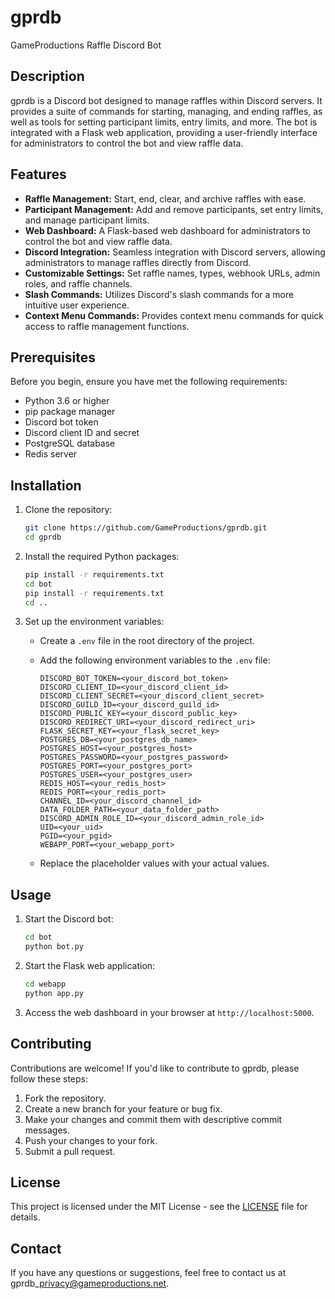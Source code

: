 # gprdb
GameProductions Raffle Discord Bot

## Description

gprdb is a Discord bot designed to manage raffles within Discord servers. It provides a suite of commands for starting, managing, and ending raffles, as well as tools for setting participant limits, entry limits, and more. The bot is integrated with a Flask web application, providing a user-friendly interface for administrators to control the bot and view raffle data.

## Features

*   **Raffle Management:** Start, end, clear, and archive raffles with ease.
*   **Participant Management:** Add and remove participants, set entry limits, and manage participant limits.
*   **Web Dashboard:** A Flask-based web dashboard for administrators to control the bot and view raffle data.
*   **Discord Integration:** Seamless integration with Discord servers, allowing administrators to manage raffles directly from Discord.
*   **Customizable Settings:** Set raffle names, types, webhook URLs, admin roles, and raffle channels.
*   **Slash Commands:** Utilizes Discord's slash commands for a more intuitive user experience.
*   **Context Menu Commands:** Provides context menu commands for quick access to raffle management functions.

## Prerequisites

Before you begin, ensure you have met the following requirements:

*   Python 3.6 or higher
*   pip package manager
*   Discord bot token
*   Discord client ID and secret
*   PostgreSQL database
*   Redis server

## Installation

1.  Clone the repository:

    ```bash
    git clone https://github.com/GameProductions/gprdb.git
    cd gprdb
    ```

2.  Install the required Python packages:

    ```bash
    pip install -r requirements.txt
    cd bot
    pip install -r requirements.txt
    cd ..
    ```

3.  Set up the environment variables:

    *   Create a `.env` file in the root directory of the project.
    *   Add the following environment variables to the `.env` file:

        ```plaintext
        DISCORD_BOT_TOKEN=<your_discord_bot_token>
        DISCORD_CLIENT_ID=<your_discord_client_id>
        DISCORD_CLIENT_SECRET=<your_discord_client_secret>
        DISCORD_GUILD_ID=<your_discord_guild_id>
        DISCORD_PUBLIC_KEY=<your_discord_public_key>
        DISCORD_REDIRECT_URI=<your_discord_redirect_uri>
        FLASK_SECRET_KEY=<your_flask_secret_key>
        POSTGRES_DB=<your_postgres_db_name>
        POSTGRES_HOST=<your_postgres_host>
        POSTGRES_PASSWORD=<your_postgres_password>
        POSTGRES_PORT=<your_postgres_port>
        POSTGRES_USER=<your_postgres_user>
        REDIS_HOST=<your_redis_host>
        REDIS_PORT=<your_redis_port>
        CHANNEL_ID=<your_discord_channel_id>
        DATA_FOLDER_PATH=<your_data_folder_path>
        DISCORD_ADMIN_ROLE_ID=<your_discord_admin_role_id>
        UID=<your_uid>
        PGID=<your_pgid>
        WEBAPP_PORT=<your_webapp_port>
        ```

    *   Replace the placeholder values with your actual values.

## Usage

1.  Start the Discord bot:

    ```bash
    cd bot
    python bot.py
    ```

2.  Start the Flask web application:

    ```bash
    cd webapp
    python app.py
    ```

3.  Access the web dashboard in your browser at `http://localhost:5000`.

## Contributing

Contributions are welcome! If you'd like to contribute to gprdb, please follow these steps:

1.  Fork the repository.
2.  Create a new branch for your feature or bug fix.
3.  Make your changes and commit them with descriptive commit messages.
4.  Push your changes to your fork.
5.  Submit a pull request.

## License

This project is licensed under the MIT License - see the [LICENSE](LICENSE) file for details.

## Contact

If you have any questions or suggestions, feel free to contact us at gprdb\_privacy@gameproductions.net.
